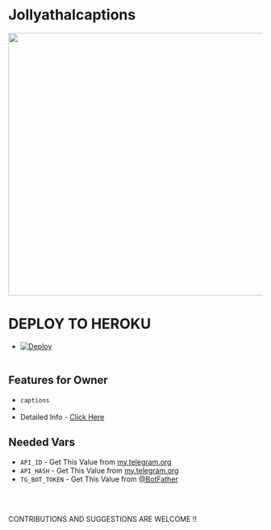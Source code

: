 # Jollyathalcaptions
<p align="center">
<img src="https://telegra.ph/file/f222ad812944e67c57e58.jpg" width="520", height="520"></p>


# DEPLOY TO HEROKU
* [![Deploy](https://www.herokucdn.com/deploy/button.svg)](https://heroku.com/deploy)
<br><br>

</details>

## Features for Owner
- `captions` 
- 
- Detailed Info - [Click Here](https://telegra.ph/Owner-Commands-05-19-11)

## Needed Vars
- `API_ID` - Get This Value from [my.telegram.org](https://my.telegram.org)
-  `API_HASH` - Get This Value from [my.telegram.org](https://my.telegram.org)
-  `TG_BOT_TOKEN` - Get This Value from [@BotFather](https://my.telegram.org)

<br><br>

CONTRIBUTIONS AND SUGGESTIONS ARE WELCOME !!
